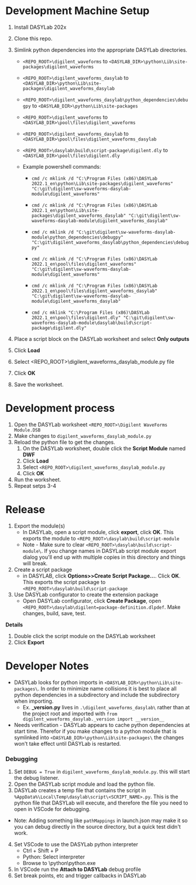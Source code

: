 # Development Machine Setup
1. Install DASYLab 202x
1. Clone this repo.
1. Simlink python dependencies into the appropriate DASYLab directories.
   - `<REPO_ROOT>\digilent_waveforms` to `<DASYLAB_DIR>\python\Lib\site-packages\digilent_waveforms`
   - `<REPO_ROOT>\digilent_waveforms_dasylab` to `<DASYLAB_DIR>\python\Lib\site-packages\digilent_waveforms_dasylab`
   - `<REPO_ROOT>\digilent_waveforms_dasylab\python_dependencies\debugpy` to  `<DASYLAB_DIR>\python\Lib\site-packages`

   - `<REPO_ROOT>\digilent_waveforms` to `<DASYLAB_DIR>\pool\files\digilent_waveforms`
   - `<REPO_ROOT>\digilent_waveforms_dasylab` to `<DASYLAB_DIR>\pool\files\digilent_waveforms_dasylab`
   - `<REPO_ROOT>\dasylab\build\script-package\digilent.dly` to `<DASYLAB_DIR>\pool\files\digilent.dly`

   - Example powershell commands:  
       - `cmd /c mklink /d "C:\Program Files (x86)\DASYLab 2022.1_en\python\Lib\site-packages\digilent_waveforms" "C:\git\digilent\sw-waveforms-dasylab-module\digilent_waveforms"`
       - `cmd /c mklink /d "C:\Program Files (x86)\DASYLab 2022.1_en\python\Lib\site-packages\digilent_waveforms_dasylab" "C:\git\digilent\sw-waveforms-dasylab-module\digilent_waveforms_dasylab"`
       - `cmd /c mklink /d "C:\git\digilent\sw-waveforms-dasylab-module\python_dependencies\debugpy" "C:\git\digilent_waveforms_dasylab\python_dependencies\debugpy"`       

       - `cmd /c mklink /d "C:\Program Files (x86)\DASYLab 2022.1_en\pool\files\digilent_waveforms" "C:\git\digilent\sw-waveforms-dasylab-module\digilent_waveforms"`
       - `cmd /c mklink /d "C:\Program Files (x86)\DASYLab 2022.1_en\pool\files\digilent_waveforms_dasylab" "C:\git\digilent\sw-waveforms-dasylab-module\digilent_waveforms_dasylab"`
       - `cmd /c mklink "C:\Program Files (x86)\DASYLab 2022.1_en\pool\files\digilent.dly" "C:\git\digilent\sw-waveforms-dasylab-module\dasylab\build\script-package\digilent.dly"`

1. Place a script block on the DASYLab worksheet and select **Only outputs**

1. Click **Load**
1. Select <REPO_ROOT>\digilent_waveforms_dasylab_module.py file 
1. Click **OK**
1. Save the worksheet.

# Development process
1. Open the DASYLab worksheet `<REPO_ROOT>\Digilent WaveForms Module.DSB`
2. Make changes to `digilent_waveforms_dasylab_module.py`
3. Reload the python file to get the changes.
   1. On the DASYLab worksheet, double click the **Script Module** named **DWF**
   1. Click **Load**
   1. Select `<REPO_ROOT>\digilent_waveforms_dasylab_module.py` 
   1. Click **OK**
4. Run the worksheet.  
5. Repeat setps 3-4

# Release
1. Export the module(s)
   - In DASYLab, open a script module, click **export**, click **OK**.  This exports the module to `<REPO_ROOT>\dasylab\build\script-module`
   - Note - Make sure to clear `<REPO_ROOT>\dasylab\build\script-module\`.  If you change names in DASYLab script module export dialog you'll end up with multiple copies in this directory and things will break.
1. Create a script package
   - in DASYLAB, click **Options>>Create Script Package...**.  Click **OK**.  This exports the script package to `<REPO_ROOT>\dasylab\build\script-package`
1. Use DASYLab configurator to create the extension package
   - Open DASYLab configurator, click **Create Package**, open `<REPO_ROOT>\dasylab\digilent=package-definition.dlpdef`.  Make changes, build, save, test.

**Details**
1. Double click the script module on the DASYLab worksheet
1. Click **Export**


# Developer Notes
- DASYLab looks for python imports in `<DASYLAB_DIR>\python\Lib\site-packages\`.  In order to minimize name collisions it is best to place all python dependencies in a subdirectory and include the subdirectory when importing.
  - Ex. **_version.py** lives in `.\digilent_waveforms_dasylab\` rather than at the project root and imported with `from digilent_waveforms_dasylab._version import __version__`
- Needs verification - DASYLab appears to cache python dependencies at start time.  Therefor if you make changes to a python module that is symlinked into `<DASYLAB_DIR>\python\Lib\site-packages\` the changes won't take effect until DASYLab is restarted.

### Debugging
1. Set `DEBUG = True` in `digilent_waveforms_dasylab_module.py`.  this will start the debug listener.
2. Open the DASYLab script module and load the python file.
3. DASYLab creates a temp file that contains the script in `%AppData%\Local\Temp\dasylab\script\<SCRIPT_NAME>.py`.  This is the python file that DASYLab will execute, and therefore the file you need to open in VSCode for debugging.
  - Note: Adding something like `pathMappings` in launch.json may make it so you can debug directly in the source directory, but a quick test didn't work.
4. Set VSCode to use the DASYLab python interpreter
   - Ctrl + Shift + P
   - Python: Select interpreter
   - Browse to <DASYLAB>\python\python.exe
6. In VSCode run the **Attach to DASYLab** debug profile
7. Set break points, etc and trigger callbacks in DASYLab
